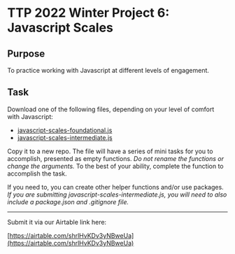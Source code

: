 # TTP 2022 Winter Project 6: Javascript Scales

## Purpose

To practice working with Javascript at different levels of engagement.

## Task

Download one of the following files, depending on your level of comfort with Javascript:

- [javascript-scales-foundational.js](javascript-scales-foundational.js)
- [javascript-scales-intermediate.js](javascript-scales-intermediate.js)

Copy it to a new repo. The file will have a series of mini tasks for you to accomplish, presented as empty functions. *Do not rename the functions or change the arguments.* To the best of your ability, complete the function to accomplish the task.

If you need to, you can create other helper functions and/or use packages. *If you are submitting javascript-scales-intermediate.js, you will need to also include a package.json and .gitignore file.*

---

Submit it via our Airtable link here:

[https://airtable.com/shrlHvKDv3yNBweUa](https://airtable.com/shrlHvKDv3yNBweUa)
